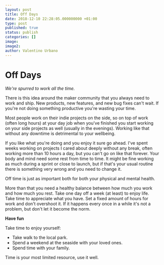 ```yaml
---
layout: post
title: Off Days
date: 2018-12-10 22:28:05.000000000 +01:00
type: post
published: true
status: publish
categories: []
image:
image2:
author: Valentino Urbano
---
```


# Off Days

_We're spurred to work all the time._

There is this idea around the maker community that you always need to work and ship. New products, new features, and new bug fixes can't wait. If you're not doing something productive you're wasting your time.

Most people work on their indie projects on the side, so on top of work (often long hours) at your day job when you've finished you start working on your side projects as well (usually in the evenings). Working like that without any downtime is detrimental to your wellbeing.

If you like what you're doing and you enjoy it sure go ahead. I've spent weeks working on projects I cared about deeply without any break, often working more than 10 hours a day, but you can't go on like that forever. Your body and mind need some rest from time to time. It might be fine working as much during a sprint or close to launch, but if that's your usual routine there is something very wrong and you need to change it.

Off time is just as important both for both your physical and mental health.

More than that you need a healthy balance between how much you work and how much you rest. Take one day off a week (at least) to enjoy life. Take time to appreciate what you have. Set a fixed amount of hours for work and don't overshoot it. If it happens every once in a while it's not a problem, but don't let it become the norm.

**Have fun**

Take time to enjoy yourself:

- Take walk to the local park.
- Spend a weekend at the seaside with your loved ones.
- Spend time with your family.

Time is your most limited resource, use it well.
